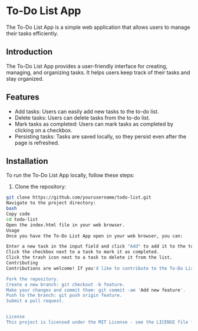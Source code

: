 # To-Do List App

The To-Do List App is a simple web application that allows users to manage their tasks efficiently.

## Introduction

The To-Do List App provides a user-friendly interface for creating, managing, and organizing tasks. It helps users keep track of their tasks and stay organized.

## Features

- Add tasks: Users can easily add new tasks to the to-do list.
- Delete tasks: Users can delete tasks from the to-do list.
- Mark tasks as completed: Users can mark tasks as completed by clicking on a checkbox.
- Persisting tasks: Tasks are saved locally, so they persist even after the page is refreshed.

## Installation

To run the To-Do List App locally, follow these steps:

1. Clone the repository:

```bash
git clone https://github.com/yourusername/todo-list.git
Navigate to the project directory:
bash
Copy code
cd todo-list
Open the index.html file in your web browser.
Usage
Once you have the To-Do List App open in your web browser, you can:

Enter a new task in the input field and click "Add" to add it to the to-do list.
Click the checkbox next to a task to mark it as completed.
Click the trash icon next to a task to delete it from the list.
Contributing
Contributions are welcome! If you'd like to contribute to the To-Do List App, please follow these steps:

Fork the repository.
Create a new branch: git checkout -b feature.
Make your changes and commit them: git commit -am 'Add new feature'.
Push to the branch: git push origin feature.
Submit a pull request.


License
This project is licensed under the MIT License - see the LICENSE file for details.

